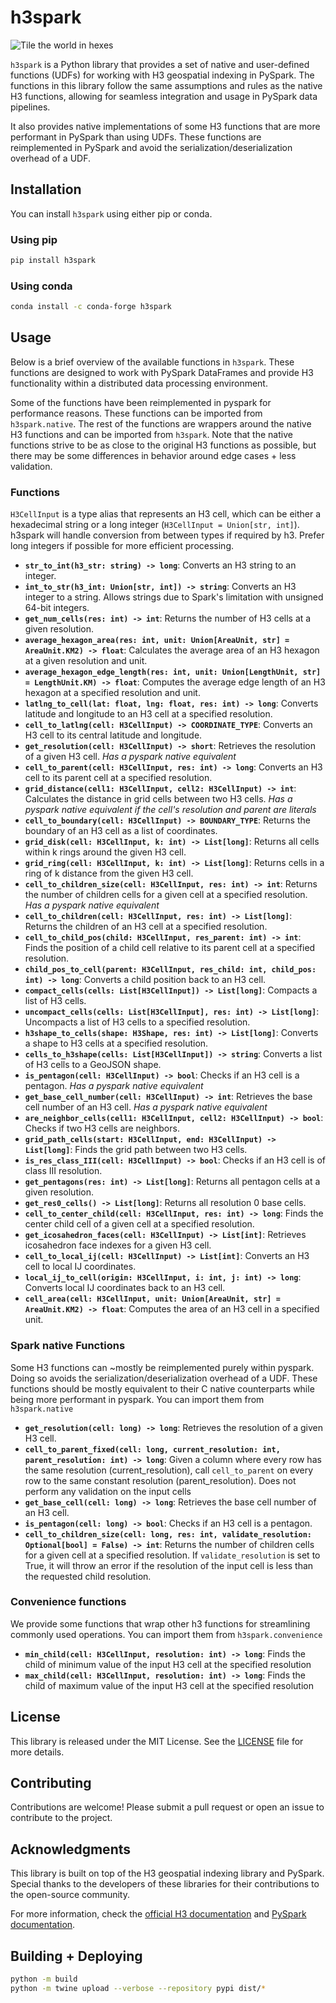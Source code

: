 # h3spark

![Tile the world in hexes](images/big_geo.jpeg "Tile the world in hexes")

`h3spark` is a Python library that provides a set of native and user-defined functions (UDFs) for working with H3 geospatial indexing in PySpark. The functions in this library follow the same assumptions and rules as the native H3 functions, allowing for seamless integration and usage in PySpark data pipelines.

It also provides native implementations of some H3 functions that are more performant in PySpark than using UDFs. These functions are reimplemented in PySpark and avoid the serialization/deserialization overhead of a UDF.

## Installation

You can install `h3spark` using either pip or conda.

### Using pip
```bash
pip install h3spark
```

### Using conda
```bash
conda install -c conda-forge h3spark
```

## Usage

Below is a brief overview of the available functions in `h3spark`. These functions are designed to work with PySpark DataFrames and provide H3 functionality within a distributed data processing environment.

Some of the functions have been reimplemented in pyspark for performance reasons. These functions can be imported from `h3spark.native`. The rest of the functions are wrappers around the native H3 functions and can be imported from `h3spark`. Note that the native functions strive to be as close to the original H3 functions as possible, but there may be some differences in behavior around edge cases + less validation.

### Functions

`H3CellInput` is a type alias that represents an H3 cell, which can be either a hexadecimal string or a long integer (`H3CellInput = Union[str, int]`). h3spark will handle conversion from between types if required by h3. Prefer long integers if possible for more efficient processing.

- **`str_to_int(h3_str: string) -> long`**: Converts an H3 string to an integer.
- **`int_to_str(h3_int: Union[str, int]) -> string`**: Converts an H3 integer to a string. Allows strings due to Spark's limitation with unsigned 64-bit integers.
- **`get_num_cells(res: int) -> int`**: Returns the number of H3 cells at a given resolution.
- **`average_hexagon_area(res: int, unit: Union[AreaUnit, str] = AreaUnit.KM2) -> float`**: Calculates the average area of an H3 hexagon at a given resolution and unit.
- **`average_hexagon_edge_length(res: int, unit: Union[LengthUnit, str] = LengthUnit.KM) -> float`**: Computes the average edge length of an H3 hexagon at a specified resolution and unit.
- **`latlng_to_cell(lat: float, lng: float, res: int) -> long`**: Converts latitude and longitude to an H3 cell at a specified resolution.
- **`cell_to_latlng(cell: H3CellInput) -> COORDINATE_TYPE`**: Converts an H3 cell to its central latitude and longitude.
- **`get_resolution(cell: H3CellInput) -> short`**: Retrieves the resolution of a given H3 cell. _Has a pyspark native equivalent_
- **`cell_to_parent(cell: H3CellInput, res: int) -> long`**: Converts an H3 cell to its parent cell at a specified resolution.
- **`grid_distance(cell1: H3CellInput, cell2: H3CellInput) -> int`**: Calculates the distance in grid cells between two H3 cells. _Has a pyspark native equivalent if the cell's resolution and parent are literals_
- **`cell_to_boundary(cell: H3CellInput) -> BOUNDARY_TYPE`**: Returns the boundary of an H3 cell as a list of coordinates.
- **`grid_disk(cell: H3CellInput, k: int) -> List[long]`**: Returns all cells within k rings around the given H3 cell.
- **`grid_ring(cell: H3CellInput, k: int) -> List[long]`**: Returns cells in a ring of k distance from the given H3 cell.
- **`cell_to_children_size(cell: H3CellInput, res: int) -> int`**: Returns the number of children cells for a given cell at a specified resolution. _Has a pyspark native equivalent_
- **`cell_to_children(cell: H3CellInput, res: int) -> List[long]`**: Returns the children of an H3 cell at a specified resolution.
- **`cell_to_child_pos(child: H3CellInput, res_parent: int) -> int`**: Finds the position of a child cell relative to its parent cell at a specified resolution.
- **`child_pos_to_cell(parent: H3CellInput, res_child: int, child_pos: int) -> long`**: Converts a child position back to an H3 cell.
- **`compact_cells(cells: List[H3CellInput]) -> List[long]`**: Compacts a list of H3 cells.
- **`uncompact_cells(cells: List[H3CellInput], res: int) -> List[long]`**: Uncompacts a list of H3 cells to a specified resolution.
- **`h3shape_to_cells(shape: H3Shape, res: int) -> List[long]`**: Converts a shape to H3 cells at a specified resolution.
- **`cells_to_h3shape(cells: List[H3CellInput]) -> string`**: Converts a list of H3 cells to a GeoJSON shape.
- **`is_pentagon(cell: H3CellInput) -> bool`**: Checks if an H3 cell is a pentagon. _Has a pyspark native equivalent_
- **`get_base_cell_number(cell: H3CellInput) -> int`**: Retrieves the base cell number of an H3 cell. _Has a pyspark native equivalent_
- **`are_neighbor_cells(cell1: H3CellInput, cell2: H3CellInput) -> bool`**: Checks if two H3 cells are neighbors.
- **`grid_path_cells(start: H3CellInput, end: H3CellInput) -> List[long]`**: Finds the grid path between two H3 cells.
- **`is_res_class_III(cell: H3CellInput) -> bool`**: Checks if an H3 cell is of class III resolution.
- **`get_pentagons(res: int) -> List[long]`**: Returns all pentagon cells at a given resolution.
- **`get_res0_cells() -> List[long]`**: Returns all resolution 0 base cells.
- **`cell_to_center_child(cell: H3CellInput, res: int) -> long`**: Finds the center child cell of a given cell at a specified resolution.
- **`get_icosahedron_faces(cell: H3CellInput) -> List[int]`**: Retrieves icosahedron face indexes for a given H3 cell.
- **`cell_to_local_ij(cell: H3CellInput) -> List[int]`**: Converts an H3 cell to local IJ coordinates.
- **`local_ij_to_cell(origin: H3CellInput, i: int, j: int) -> long`**: Converts local IJ coordinates back to an H3 cell.
- **`cell_area(cell: H3CellInput, unit: Union[AreaUnit, str] = AreaUnit.KM2) -> float`**: Computes the area of an H3 cell in a specified unit.


### Spark native Functions

Some H3 functions can ~mostly be reimplemented purely within pyspark. Doing so avoids the serialization/deserialization overhead of a UDF. These functions should be mostly equivalent to their C native counterparts while being more performant in pyspark. You can import them from `h3spark.native`

- **`get_resolution(cell: long) -> long`**: Retrieves the resolution of a given H3 cell.
- **`cell_to_parent_fixed(cell: long, current_resolution: int, parent_resolution: int) -> long`**: Given a column where every row has the same resolution (current_resolution), call `cell_to_parent` on every row to the same constant resolution (parent_resolution). Does not perform any validation on the input cells
- **`get_base_cell(cell: long) -> long`**: Retrieves the base cell number of an H3 cell.
- **`is_pentagon(cell: long) -> bool`**: Checks if an H3 cell is a pentagon.
- **`cell_to_children_size(cell: long, res: int, validate_resolution: Optional[bool] = False) -> int`**: Returns the number of children cells for a given cell at a specified resolution. If `validate_resolution` is set to True, it will throw an error if the resolution of the input cell is less than the requested child resolution.


### Convenience functions

We provide some functions that wrap other h3 functions for streamlining commonly used operations. You can import them from `h3spark.convenience`

- **`min_child(cell: H3CellInput, resolution: int) -> long`**: Finds the child of minimum value of the input H3 cell at the specified resolution
- **`max_child(cell: H3CellInput, resolution: int) -> long`**: Finds the child of maximum value of the input H3 cell at the specified resolution

## License

This library is released under the MIT License. See the [LICENSE](LICENSE) file for more details.

## Contributing

Contributions are welcome! Please submit a pull request or open an issue to contribute to the project.

## Acknowledgments

This library is built on top of the H3 geospatial indexing library and PySpark. Special thanks to the developers of these libraries for their contributions to the open-source community.

For more information, check the [official H3 documentation](https://h3geo.org/docs/) and [PySpark documentation](https://spark.apache.org/docs/latest/api/python/index.html).

## Building + Deploying

```sh
python -m build
python -m twine upload --verbose --repository pypi dist/*
```